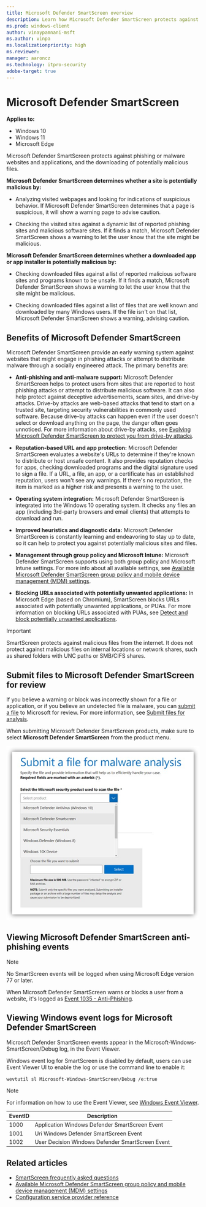 ```yaml
---
title: Microsoft Defender SmartScreen overview
description: Learn how Microsoft Defender SmartScreen protects against phishing or malware websites and applications, and the downloading of potentially malicious files.
ms.prod: windows-client
author: vinaypamnani-msft
ms.author: vinpa
ms.localizationpriority: high
ms.reviewer: 
manager: aaroncz
ms.technology: itpro-security
adobe-target: true
---
```


# Microsoft Defender SmartScreen

**Applies to:**

- Windows 10
- Windows 11
- Microsoft Edge

Microsoft Defender SmartScreen protects against phishing or malware websites and applications, and the downloading of potentially malicious files.

**Microsoft Defender SmartScreen determines whether a site is potentially malicious by:**

- Analyzing visited webpages and looking for indications of suspicious behavior. If Microsoft Defender SmartScreen determines that a page is suspicious, it will show a warning page to advise caution.

- Checking the visited sites against a dynamic list of reported phishing sites and malicious software sites. If it finds a match, Microsoft Defender SmartScreen shows a warning to let the user know that the site might be malicious.

**Microsoft Defender SmartScreen determines whether a downloaded app or app installer is potentially malicious by:**

- Checking downloaded files against a list of reported malicious software sites and programs known to be unsafe. If it finds a match, Microsoft Defender SmartScreen shows a warning to let the user know that the site might be malicious.

- Checking downloaded files against a list of files that are well known and downloaded by many Windows users. If the file isn't on that list, Microsoft Defender SmartScreen shows a warning, advising caution.

## Benefits of Microsoft Defender SmartScreen

Microsoft Defender SmartScreen provide an early warning system against websites that might engage in phishing attacks or attempt to distribute malware through a socially engineered attack. The primary benefits are:

- **Anti-phishing and anti-malware support:** Microsoft Defender SmartScreen helps to protect users from sites that are reported to host phishing attacks or attempt to distribute malicious software. It can also help protect against deceptive advertisements, scam sites, and drive-by attacks. Drive-by attacks are web-based attacks that tend to start on a trusted site, targeting security vulnerabilities in commonly used software. Because drive-by attacks can happen even if the user doesn't select or download anything on the page, the danger often goes unnoticed. For more information about drive-by attacks, see [Evolving Microsoft Defender SmartScreen to protect you from drive-by attacks](https://blogs.windows.com/msedgedev/2015/12/16/SmartScreen-drive-by-improvements/).

- **Reputation-based URL and app protection:** Microsoft Defender SmartScreen evaluates a website's URLs to determine if they're known to distribute or host unsafe content. It also provides reputation checks for apps, checking downloaded programs and the digital signature used to sign a file. If a URL, a file, an app, or a certificate has an established reputation, users won't see any warnings. If there's no reputation, the item is marked as a higher risk and presents a warning to the user.

- **Operating system integration:** Microsoft Defender SmartScreen is integrated into the Windows 10 operating system. It checks any files an app (including 3rd-party browsers and email clients) that attempts to download and run.

- **Improved heuristics and diagnostic data:** Microsoft Defender SmartScreen is constantly learning and endeavoring to stay up to date, so it can help to protect you against potentially malicious sites and files.

- **Management through group policy and Microsoft Intune:** Microsoft Defender SmartScreen supports using both group policy and Microsoft Intune settings. For more info about all available settings, see [Available Microsoft Defender SmartScreen group policy and mobile device management (MDM) settings](microsoft-defender-smartscreen-available-settings.md).

- **Blocking URLs associated with potentially unwanted applications:** In Microsoft Edge (based on Chromium), SmartScreen blocks URLs associated with potentially unwanted applications, or PUAs. For more information on blocking URLs associated with PUAs, see [Detect and block potentially unwanted applications](/microsoft-365/security/defender-endpoint/detect-block-potentially-unwanted-apps-microsoft-defender-antivirus).

> [!IMPORTANT]
> SmartScreen protects against malicious files from the internet. It does not protect against malicious files on internal locations or network shares, such as shared folders with UNC paths or SMB/CIFS shares.

## Submit files to Microsoft Defender SmartScreen for review

If you believe a warning or block was incorrectly shown for a file or application, or if you believe an undetected file is malware, you can [submit a file](https://www.microsoft.com/wdsi/filesubmission/) to Microsoft for review. For more information, see [Submit files for analysis](/microsoft-365/security/intelligence/submission-guide).

When submitting Microsoft Defender SmartScreen products, make sure to select **Microsoft Defender SmartScreen** from the product menu.

![Windows Security, Microsoft Defender SmartScreen controls.](images/Microsoft-defender-smartscreen-submission.png)

## Viewing Microsoft Defender SmartScreen anti-phishing events

> [!NOTE]
> No SmartScreen events will be logged when using Microsoft Edge version 77 or later.

When Microsoft Defender SmartScreen warns or blocks a user from a website, it's logged as [Event 1035 - Anti-Phishing](/previous-versions/windows/internet-explorer/ie-developer/compatibility/dd565657(v=vs.85)).

## Viewing Windows event logs for Microsoft Defender SmartScreen

Microsoft Defender SmartScreen events appear in the Microsoft-Windows-SmartScreen/Debug log, in the Event Viewer.

Windows event log for SmartScreen is disabled by default, users can use Event Viewer UI to enable the log or use the command line to enable it:

```console
wevtutil sl Microsoft-Windows-SmartScreen/Debug /e:true
```

> [!NOTE]
> For information on how to use the Event Viewer, see [Windows Event Viewer](/host-integration-server/core/windows-event-viewer1).

| EventID | Description |
|---|---|
| 1000 | Application Windows Defender SmartScreen Event |
| 1001 | Uri Windows Defender SmartScreen Event |
| 1002 | User Decision Windows Defender SmartScreen Event |

## Related articles

- [SmartScreen frequently asked questions](https://fb.smartscreen.microsoft.com/smartscreenfaq.aspx)
- [Available Microsoft Defender SmartScreen group policy and mobile device management (MDM) settings](microsoft-defender-smartscreen-available-settings.md)
- [Configuration service provider reference](/windows/client-management/mdm/configuration-service-provider-reference)
